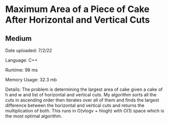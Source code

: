 
# Maximum Area of a Piece of Cake After Horizontal and Vertical Cuts

## Medium

Date uploaded: 7/2/22

Language: C++

Runtime: 98 ms

Memory Usage: 32.3 mb

Details: The problem is determining the largest area of cake given a cake of h and w and list of horizontal and vertical cuts. My algorithm sorts all the cuts in ascending order then iterates over all of them and finds the largest difference between the horizontal and vertical cuts and returns the multiplication of both. This runs in O(vlogv + hlogh) with O(1) space which is the most optimal algorithm.
